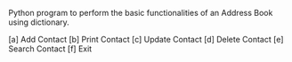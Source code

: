 
Python program to perform the basic functionalities of an Address Book using dictionary.

[a] Add Contact
[b] Print Contact
[c] Update Contact
[d] Delete Contact
[e] Search Contact
[f] Exit

